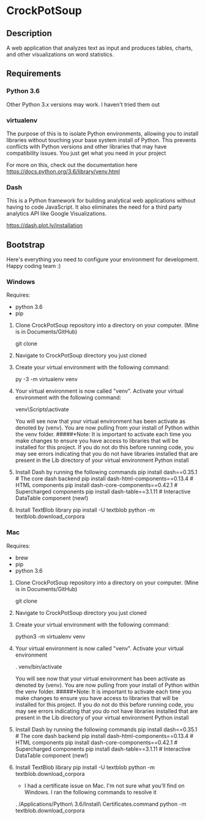 # CrockPotSoup

## Description
A web application that analyzes text as input and produces tables, charts, and other visualizations
on word statistics.

## Requirements
### Python 3.6 
Other Python 3.x versions may work. I haven't tried them out

### virtualenv
The purpose of this is to isolate Python environments,
allowing you to install libraries without touching your base system install
of Python. This prevents conflicts with Python versions and other libraries
that may have compatibility issues. You just get what you need in your project

For more on this, check out the documentation here
https://docs.python.org/3.6/library/venv.html


### Dash
This is a Python framework for building analytical web applications without 
having to code JavaScript. It also eliminates the need for a third party analytics
API like Google Visualizations.

https://dash.plot.ly/installation


## Bootstrap 
Here's everything you need to configure your environment for development. Happy coding team :)

### Windows
Requires:
- python 3.6
- pip

1. Clone CrockPotSoup repository into a directory on your computer. (Mine is in Documents/GitHub)

    git clone <CrockPotSoup url>

2. Navigate to CrockPotSoup directory you just cloned

3. Create your virtual environment with the following command:

    py -3 -m virtualenv venv

4. Your virtual environment is now called "venv". Activate your virtual environment with the
following command:

    venv\Scripts\activate
     
    You will see now that your virtual environment has been activate as denoted by (venv). 
    You are now pulling from your install of Python within the venv folder.
    #####*Note: It is important to activate each time you make changes to ensure you have access to libraries that will be installed for this project. If you do not do this before running code, you may see errors indicating that you do not have libraries installed that are present in the Lib directory of your virtual environment Python install

5. Install Dash by running the following commands
    pip install dash==0.35.1  # The core dash backend
    pip install dash-html-components==0.13.4  # HTML components
    pip install dash-core-components==0.42.1  # Supercharged components
    pip install dash-table==3.1.11  # Interactive DataTable component (new!)


6. Install TextBlob library
    pip install -U textblob
    python -m textblob.download_corpora


### Mac
Requires:
- brew
- pip
- python 3.6

1. Clone CrockPotSoup repository into a directory on your computer. (Mine is in Documents/GitHub)

    git clone <CrockPotSoup url>

2. Navigate to CrockPotSoup directory you just cloned


3. Create your virtual environment with the following command:

    python3 -m virtualenv venv


4. Your virtual environment is now called "venv". Activate your virtual environment 
    
    . venv/bin/activate
    
    You will see now that your virtual environment has been activate as denoted by (venv). 
    You are now pulling from your install of Python within the venv folder.
    #####*Note: It is important to activate each time you make changes to ensure you have access to libraries that will be installed for this project. If you do not do this before running code, you may see errors indicating that you do not have libraries installed that are present in the Lib directory of your virtual environment Python install

    

5. Install Dash by running the following commands
    pip install dash==0.35.1  # The core dash backend
    pip install dash-html-components==0.13.4  # HTML components
    pip install dash-core-components==0.42.1  # Supercharged components
    pip install dash-table==3.1.11  # Interactive DataTable component (new!)


6. Install TextBlob library
    pip install -U textblob
    python -m textblob.download_corpora
    
    * I had a certificate issue on Mac. I'm not sure what you'll find on Windows. I ran the following
    commands to resolve it
    
    . /Applications/Python\ 3.6/Install\ Certificates.command 
    python -m textblob.download_corpora

     
